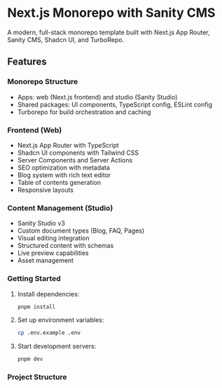 # Next.js Monorepo with Sanity CMS

A modern, full-stack monorepo template built with Next.js App Router, Sanity CMS, Shadcn UI, and TurboRepo.

## Features

### Monorepo Structure
- Apps: web (Next.js frontend) and studio (Sanity Studio)
- Shared packages: UI components, TypeScript config, ESLint config
- Turborepo for build orchestration and caching

### Frontend (Web)
- Next.js App Router with TypeScript
- Shadcn UI components with Tailwind CSS
- Server Components and Server Actions
- SEO optimization with metadata
- Blog system with rich text editor
- Table of contents generation
- Responsive layouts

### Content Management (Studio)
- Sanity Studio v3
- Custom document types (Blog, FAQ, Pages)
- Visual editing integration
- Structured content with schemas
- Live preview capabilities
- Asset management


### Getting Started

1. Install dependencies:
   ```bash
   pnpm install
   ```

2. Set up environment variables:
   ```bash
   cp .env.example .env
   ```

3. Start development servers:
   ```bash
   pnpm dev
   ```

### Project Structure